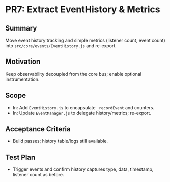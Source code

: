 # PR7: Extract EventHistory & Metrics

## Summary
Move event history tracking and simple metrics (listener count, event count) into `src/core/events/EventHistory.js` and re-export.

## Motivation
Keep observability decoupled from the core bus; enable optional instrumentation.

## Scope
- In: Add `EventHistory.js` to encapsulate `_recordEvent` and counters.
- In: Update `EventManager.js` to delegate history/metrics; re-export.

## Acceptance Criteria
- Build passes; history table/logs still available.

## Test Plan
- Trigger events and confirm history captures type, data, timestamp, listener count as before.

